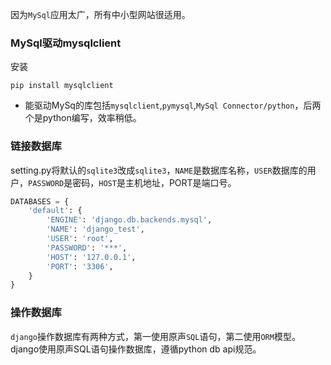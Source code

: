 因为`MySql`应用太广，所有中小型网站很适用。
### MySql驱动mysqlclient
安装

```
pip install mysqlclient
```
* 能驱动MySq的库包括`mysqlclient`,`pymysql`,`MySql Connector/python`，后两个是python编写，效率稍低。

### 链接数据库
setting.py将默认的`sqlite3`改成`sqlite3`，`NAME`是数据库名称，`USER`数据库的用户，`PASSWORD`是密码，`HOST`是主机地址，PORT是端口号。

```python
DATABASES = {
    'default': {
        'ENGINE': 'django.db.backends.mysql',
        'NAME': 'django_test',
        'USER': 'root',
        'PASSWORD': '***',
        'HOST': '127.0.0.1',
        'PORT': '3306',
    }
}
```
### 操作数据库
`django`操作数据库有两种方式，第一使用原声`SQL`语句，第二使用`ORM`模型。
django使用原声SQL语句操作数据库，遵循python db api规范。
